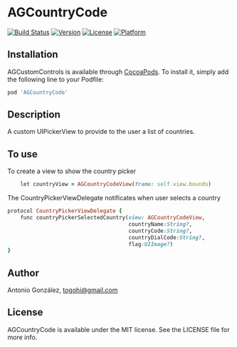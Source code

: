 # AGCountryCode

[![Build Status](https://travis-ci.com/ToGohi/AGCountryCode.svg?branch=master)](https://travis-ci.com/ToGohi/AGCountryCode)
[![Version](https://img.shields.io/cocoapods/v/AGCountryCode.svg?style=flat)](https://cocoapods.org/pods/AGCountryCode)
[![License](https://img.shields.io/cocoapods/l/AGCountryCode.svg?style=flat)](https://cocoapods.org/pods/AGCountryCode)
[![Platform](https://img.shields.io/cocoapods/p/AGCountryCode.svg?style=flat)](https://cocoapods.org/pods/AGCountryCode)

## Installation

AGCustomControls is available through [CocoaPods](https://cocoapods.org). To install
it, simply add the following line to your Podfile:

```ruby
pod 'AGCountryCode'
```

## Description

A custom UIPickerView to provide to the user a list of countries.

## To use

To create a view to show the country picker

```ruby
    let countryView = AGCountryCodeView(frame: self.view.bounds)
```
The CountryPickerViewDelegate notificates when user selects a country

```ruby
protocol CountryPickerViewDelegate {
    func countryPickerSelectedCountry(view: AGCountryCodeView,
                                      countryName:String?,
                                      countryCode:String?,
                                      countryDialCode:String?,
                                      flag:UIImage?)
}
```

## Author

Antonio González, togohi@gmail.com

## License

AGCountryCode is available under the MIT license. See the LICENSE file for more info.
